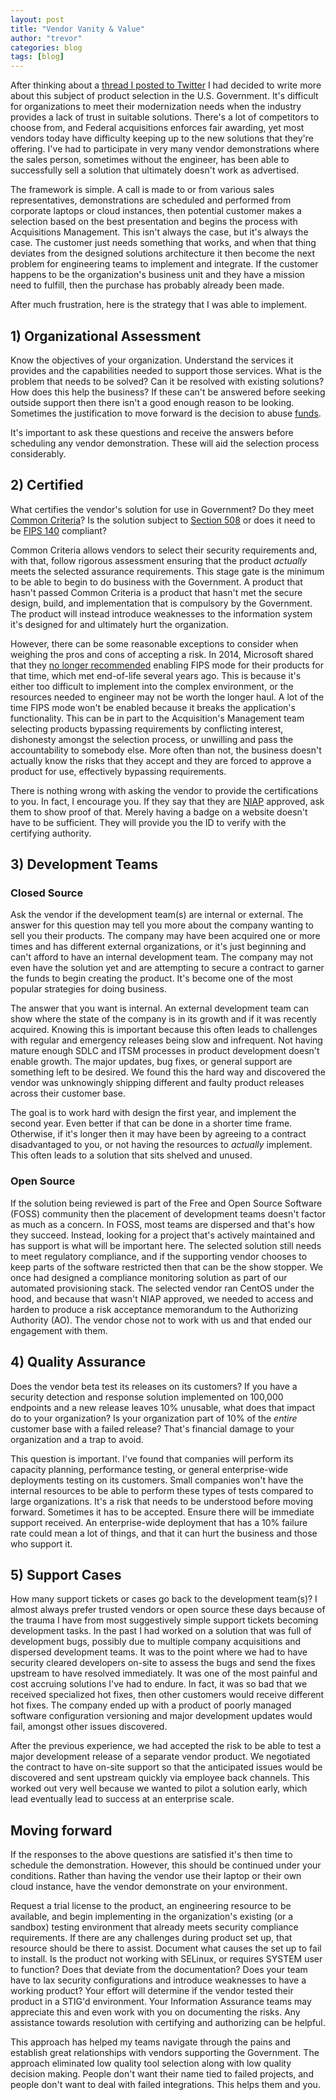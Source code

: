 ```yaml
---
layout: post
title: "Vendor Vanity & Value"
author: "trevor"
categories: blog
tags: [blog]
---
```


After thinking about a [thread I posted to Twitter](https://twitter.com/apporima/status/1108740025989189633?s=20) I had decided to write more about this subject of product selection in the U.S. Government. It's difficult for organizations to meet their modernization needs when the industry provides a lack of trust in suitable solutions. There's a lot of competitors to choose from, and Federal acquisitions enforces fair awarding, yet most vendors today have difficulty keeping up to the new solutions that they're offering. I've had to participate in very many vendor demonstrations where the sales person, sometimes without the engineer, has been able to successfully sell a solution that ultimately doesn't work as advertised.

The framework is simple. A call is made to or from various sales representatives, demonstrations are scheduled and performed from corporate laptops or cloud instances, then potential customer makes a selection based on the best presentation and begins the process with Acquisitions Management. This isn't always the case, but it's always the case. The customer just needs something that works, and when that thing deviates from the designed solutions architecture it then become the next problem for engineering teams to implement and integrate. If the customer happens to be the organization's business unit and they have a mission need to fulfill, then the purchase has probably already been made.

After much frustration, here is the strategy that I was able to implement.

## 1) Organizational Assessment

Know the objectives of your organization. Understand the services it provides and the capabilities needed to support those services. What is the problem that needs to be solved? Can it be resolved with existing solutions? How does this help the business? If these can't be answered before seeking outside support then there isn't a good enough reason to be looking. Sometimes the justification to move forward is the decision to abuse [funds](https://www.nber.org/digest/mar14/w19481.html).

It's important to ask these questions and receive the answers before scheduling any vendor demonstration. These will aid the selection process considerably.

## 2) Certified

What certifies the vendor's solution for use in Government? Do they meet [Common Criteria](https://www.us-cert.gov/bsi/articles/best-practices/requirements-engineering/the-common-criteria)? Is the solution subject to [Section 508](https://www.section508.gov/sell) or does it need to be [FIPS 140](https://csrc.nist.gov/publications/detail/fips/140/2/final) compliant?

Common Criteria allows vendors to select their security requirements and, with that, follow rigorous assessment ensuring that the product _actually_ meets the selected assurance requirements. This stage gate is the minimum to be able to begin to do business with the Government. A product that hasn't passed Common Criteria is a product that hasn't met the secure design, build, and implementation that is compulsory by the Government. The product will instead introduce weaknesses to the information system it's designed for and ultimately hurt the organization.

However, there can be some reasonable exceptions to consider when weighing the pros and cons of accepting a risk. In 2014, Microsoft shared that they [no longer recommended](https://blogs.technet.microsoft.com/secguide/2014/04/07/why-were-not-recommending-fips-mode-anymore/) enabling FIPS mode for their products for that time, which met end-of-life several years ago. This is because it's either too difficult to implement into the complex environment, or the resources needed to engineer may not be worth the longer haul. A lot of the time FIPS mode won't be enabled because it breaks the application's functionality. This can be in part to the Acquisition's Management team selecting products bypassing requirements by conflicting interest, dishonesty amongst the selection process, or unwilling and pass the accountability to somebody else. More often than not, the business doesn't actually know the risks that they accept and they are forced to approve a product for use, effectively bypassing requirements.

There is nothing wrong with asking the vendor to provide the certifications to you. In fact, I encourage you. If they say that they are [NIAP](https://www.niap-ccevs.org/) approved, ask them to show proof of that. Merely having a badge on a website doesn't have to be sufficient. They will provide you the ID to verify with the certifying authority.

## 3) Development Teams

### Closed Source

Ask the vendor if the development team(s) are internal or external. The answer for this question may tell you more about the company wanting to sell you their products. The company may have been acquired one or more times and has different external organizations, or it's just beginning and can't afford to have an internal development team. The company may not even have the solution yet and are attempting to secure a contract to garner the funds to begin creating the product. It's become one of the most popular strategies for doing business.

The answer that you want is internal. An external development team can show where the state of the company is in its growth and if it was recently acquired. Knowing this is important because this often leads to challenges with regular and emergency releases being slow and infrequent. Not having mature enough SDLC and ITSM processes in product development doesn't enable growth. The major updates, bug fixes, or general support are something left to be desired. We found this the hard way and discovered the vendor was unknowingly shipping different and faulty product releases across their customer base.

The goal is to work hard with design the first year, and implement the second year. Even better if that can be done in a shorter time frame. Otherwise, if it's longer then it may have been by agreeing to a contract disadvantaged to you, or not having the resources to _actually_ implement. This often leads to a solution that sits shelved and unused.

### Open Source

If the solution being reviewed is part of the Free and Open Source Software (FOSS) community then the placement of development teams doesn't factor as much as a concern. In FOSS, most teams are dispersed and that's how they succeed. Instead, looking for a project that's actively maintained and has support is what will be important here. The selected solution still needs to meet regulatory compliance, and if the supporting vendor chooses to keep parts of the software restricted then that can be the show stopper. We once had designed a compliance monitoring solution as part of our automated provisioning stack. The selected vendor ran CentOS under the hood, and because that wasn't NIAP approved, we needed to access and harden to produce a risk acceptance memorandum to the Authorizing Authority (AO). The vendor chose not to work with us and that ended our engagement with them. 

## 4) Quality Assurance

Does the vendor beta test its releases on its customers? If you have a security detection and response solution implemented on 100,000 endpoints and a new release leaves 10% unusable, what does that impact do to your organization? Is your organization part of 10% of the _entire_ customer base with a failed release? That's financial damage to your organization and a trap to avoid.

This question is important. I've found that companies will perform its capacity planning, performance testing, or general enterprise-wide deployments testing on its customers. Small companies won't have the internal resources to be able to perform these types of tests compared to large organizations. It's a risk that needs to be understood before moving forward. Sometimes it has to be accepted. Ensure there will be immediate support received. An enterprise-wide deployment that has a 10% failure rate could mean a lot of things, and that it can hurt the business and those who support it.

## 5) Support Cases

How many support tickets or cases go back to the development team(s)? I almost always prefer trusted vendors or open source these days because of the trauma I have from most suggestively simple support tickets becoming development tasks. In the past I had worked on a solution that was full of development bugs, possibly due to multiple company acquisitions and dispersed development teams. It was to the point where we had to have security cleared developers on-site to assess the bugs and send the fixes upstream to have resolved immediately. It was one of the most painful and cost accruing solutions I've had to endure. In fact, it was so bad that we received specialized hot fixes, then other customers would receive different hot fixes. The company ended up with a product of poorly managed software configuration versioning and major development updates would fail, amongst other issues discovered.

After the previous experience, we had accepted the risk to be able to test a major development release of a separate vendor product. We negotiated the contract to have on-site support so that the anticipated issues would be discovered and sent upstream quickly via employee back channels. This worked out very well because we wanted to pilot a solution early, which lead eventually lead to success at an enterprise scale.

## Moving forward

If the responses to the above questions are satisfied it's then time to schedule the demonstration. However, this should be continued under your conditions. Rather than having the vendor use their laptop or their own cloud instance, have the vendor demonstrate on your environment.

Request a trial license to the product, an engineering resource to be available, and begin implementing in the organization's existing (or a sandbox) testing environment that already meets security compliance requirements. If there are any challenges during product set up, that resource should be there to assist. Document what causes the set up to fail to install. Is the product not working with SELinux, or requires SYSTEM user to function? Does that deviate from the documentation? Does your team have to lax security configurations and introduce weaknesses to have a working product? Your effort will determine if the vendor tested their product in a STIG'd environment. Your Information Assurance teams may appreciate this and even work with you on documenting the risks. Any assistance towards resolution with certifying and authorizing can be helpful.

This approach has helped my teams navigate through the pains and establish great relationships with vendors supporting the Government. The approach eliminated low quality tool selection along with low quality decision making. People don't want their name tied to failed projects, and people don't want to deal with failed integrations. This helps them and you.

